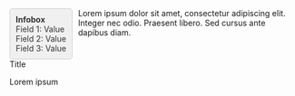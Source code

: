 <div style="overflow: auto;">
  <div style="float: left; margin-right: 10px; background-color: #f0f0f0; color: #333; padding: 10px; border: 1px solid #ccc; border-radius: 5px;">
    <strong>Infobox</strong><br>
    Field 1: Value<br>
    Field 2: Value<br>
    Field 3: Value<br>
  </div>
  Lorem ipsum dolor sit amet, consectetur adipiscing elit. Integer nec odio. Praesent libero. Sed cursus ante dapibus diam. 
</div

## Title
Lorem ipsum
